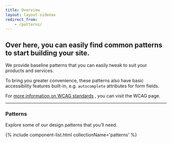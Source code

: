 ```yaml
---
title: Overview
layout: layout-sidenav
redirect_from:
    - /patterns/
---
```


Over here, you can easily find common patterns to start building your site.
---------------------------------------------------------------------------

We provide baseline patterns that you can easily tweak to suit your products and services.

To bring you greater convenience, these patterns also have basic accessibility features built-in, e.g. `autocomplete` attributes for form fields.

For [more information on WCAG standards](https://www.w3.org/WAI/standards-guidelines/wcag/) , you can visit the WCAG page.

* * *

### Patterns

Explore some of our design patterns that you’ll need.

{% include component-list.html collectionName='patterns' %}
